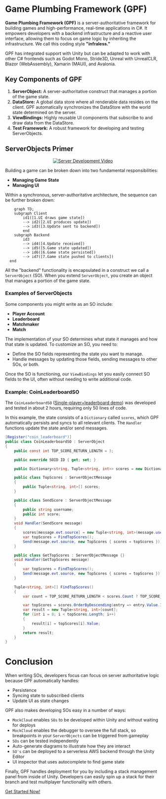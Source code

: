 # Game Plumbing Framework (GPF)

**Game Plumbing Framework (GPF)** is a server-authoritative framework for building games and high-performance, real-time applications in C#. It empowers developers with a backend infrastructure and a reactive user interface, allowing them to focus on game logic by inheriting the infrastructure. We call this coding style **"infraless."** 

GPF has integrated support with Unity but can be adapted to work with other C# frontends such as Godot Mono, Stride3D, Unreal with UnrealCLR, Blazor (WebAssembly), Xamarin (MAUI), and Avalonia.

## Key Components of GPF

1. **ServerObject:** A server-authoritative construct that manages a portion of the game state.
2. **DataStore:** A global data store where all renderable data resides on the client. GPF automatically synchronizes the DataStore with the world state determined on the server.
3. **ViewBindings:** Highly reusable UI components that subscribe to and draw data from the DataStore.
4. **Test Framework:** A robust framework for developing and testing ServerObjects.

## ServerObjects Primer

<p align="center">
  <a href="https://www.youtube.com/watch?v=IFlMi8HI8vE" target="_blank">
    <img src="https://img.youtube.com/vi/IFlMi8HI8vE/0.jpg" alt="Server Development Video">
  </a>
</p>

Building a game can be broken down into two fundamental responsibilities:

- **Managing Game State**
- **Managing UI**

Within a synchronous, server-authoritative architecture, the sequence can be further broken down:

```mermaid
    graph TD;
    subgraph Client
        id1([1.UI draws game state])
        --> id2([2.UI produces update])
        --> id3([3.Update sent to backend])
        end
    subgraph Backend
        id3
        --> id4([4.Update received])
        --> id5([5.Game state updated])
        --> id6([6.Game state persisted])
        --> id7([7.Game state pushed to clients])
  end
```
All the "backend" functionality is encapsulated in a construct we call a `ServerObject` (SO). When you extend `ServerObject`, you create an object that manages a portion of the game state.

### Examples of ServerObjects

Some components you might write as an SO include:

- **Player Account**
- **Leaderboard**
- **Matchmaker**
- **Match**

The implementation of your SO determines what state it manages and how that state is updated. To customize an SO, you need to:

- Define the SO fields representing the state you want to manage.
- Handle messages by updating those fields, sending messages to other SOs, or both.

Once the SO is functioning, our `ViewBindings` let you easily connect SO fields to the UI, often without needing to write additional code.

### Example: CoinLeaderboardSO

The `CoinLeaderboardSO` ([Single-player+leaderboard demo](https://github.com/launch-it-labs/gameplumbingframework/wiki/leaderboard_walkthrough)) was developed and tested in about 2 hours, requiring only 50 lines of code.

In this example, the state consists of a `Dictionary` called `scores`, which GPF automatically persists and syncs to all relevant clients. The `Handler` functions update the state and/or send messages.

```csharp
[Register("coin_leaderboard")]
public class CoinLeaderboardSO : ServerObject
{
    public const int TOP_SCORE_RETURN_LENGTH = 3;

    public override SOID ID { get; set; }

    public Dictionary<string, Tuple<string, int>> scores = new Dictionary<string, Tuple<string, int>>();

    public class TopScores : ServerObjectMessage
    {
        public Tuple<string, int>[] scores;
    }

    public class SendScore : ServerObjectMessage
    {
        public string username;
        public int score;
    }
    void Handler(SendScore message)
    {
        scores[message.evt.source] = new Tuple<string, int>(message.username, message.score);
        var topScores = FindTopScores();
        Send(message.evt.source, new TopScores { scores = topScores });
    }

    public class GetTopScores : ServerObjectMessage {}
    void Handler(GetTopScores message)
    {
        var topScores = FindTopScores();
        Send(message.evt.source, new TopScores { scores = topScores });
    }

    Tuple<string, int>[] FindTopScores()
    {
        var count = TOP_SCORE_RETURN_LENGTH < scores.Count ? TOP_SCORE_RETURN_LENGTH : scores.Count;

        var topScores = scores.OrderByDescending(entry => entry.Value.Item2).Take(count).ToArray();
        var result = new Tuple<string, int>[count];
        for (int i = 0; i < topScores.Length; i++)
        {
            result[i] = topScores[i].Value;
        }
        return result;
    }
}
```
# Conclusion 

When writing SOs, developers focus can focus on server authoritative logic because GPF automatically handles: 

- Persistence
- Syncing state to subscribed clients
- Update UI as state changes

GPF also makes developing SOs easy in a number of ways:

- `MockCloud` enables `SOs` to be developed within Unity and without waiting for deploys
- `MockCloud` enables the debugger to oversee the full stack, so breakpoints in your `ServerObjects` can be triggered from gameplay
- `SOs` can be tested independently
- Auto-generate diagrams to illustrate how they are interact
- `SO's` can be deployed to a serverless AWS backend through the Unity Editor
- UI inspector that uses autocomplete to find game state

Finally, GPF handles deployment for you by including a stack management panel from inside of Unity.  Developers can easily spin up a stack for their branch and test multiplayer functionality with others.

[Get Started Now!](https://github.com/launch-it-labs/gameplumbingframework/wiki/Quick-Install)
